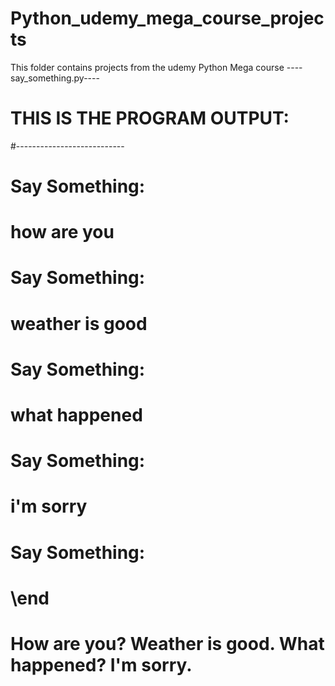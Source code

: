 # Python_udemy_mega_course_projects
This folder contains projects from the udemy Python Mega course
----say_something.py----

# THIS IS THE PROGRAM OUTPUT:
#---------------------------
# Say Something: 
# how are you
# Say Something: 
# weather is good
# Say Something: 
# what happened
# Say Something: 
# i'm sorry
# Say Something: 
# \end
# How are you? Weather is good. What happened? I'm sorry.
